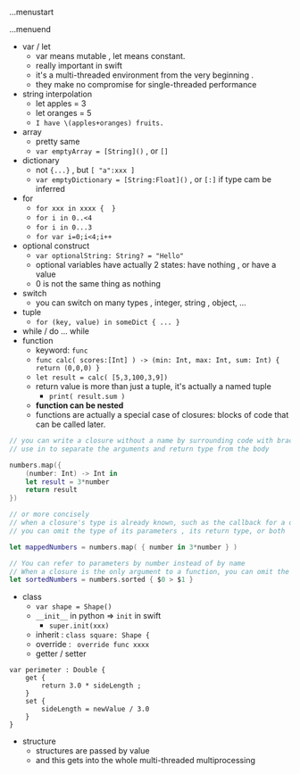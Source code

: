 ...menustart


...menuend


- var / let
    - var means mutable , let means constant. 
    - really important in swift 
    - it's a multi-threaded environment from the very beginning .
    - they make no compromise for single-threaded performance 
 - string interpolation
    - let apples = 3
    - let oranges = 5
    - `I have \(apples+oranges) fruits.`
 - array 
    - pretty same
    - `var emptyArray = [String]()` , or `[]`
 - dictionary
    - not `{...}` , but `[ "a":xxx ]`
    - `var emptyDictionary = [String:Float]()` , or `[:]` if type cam be inferred
 - for 
   - `for xxx in xxxx {  }`
   - `for i in 0..<4 `
   - `for i in 0...3 `
   - `for var i=0;i<4;i++ `
 - optional construct
    - `var optionalString: String? = "Hello"`
    - optional variables have actually 2 states:  have nothing , or have a value 
    - 0 is not the same thing as nothing 
 - switch
    - you can switch on many types , integer, string , object, ... 
 - tuple 
    - `for (key, value) in someDict { ... }` 
 - while / do ... while
 - function
    - keyword: `func`
    - `func calc( scores:[Int] ) -> (min: Int, max: Int, sum: Int) { return (0,0,0) }` 
    - `let result = calc( [5,3,100,3,9])` 
    - return value is more than just a tuple, it's actually a named tuple
        - `print( result.sum )`   
    - **function can be nested** 
    - functions are actually a special case of closures: blocks of code that can be called later.
    
```swift
// you can write a closure without a name by surrounding code with braces {} 
// use in to separate the arguments and return type from the body

numbers.map({
    (number: Int) -> Int in
    let result = 3*number
    return result    
}) 

// or more concisely 
// when a closure's type is already known, such as the callback for a delegate
// you can omit the type of its parameters , its return type, or both

let mappedNumbers = numbers.map( { number in 3*number } )

// You can refer to parameters by number instead of by name
// When a closure is the only argument to a function, you can omit the parentheses entirely.
let sortedNumbers = numbers.sorted { $0 > $1 }
``` 

 - class
    - `var shape = Shape()`
    - `__init__` in python => `init` in swift
        - `super.init(xxx)`
    - inherit : `class square: Shape {` 
    - override :  `  override func xxxx  `
    - getter / setter

```
var perimeter : Double {
    get {
        return 3.0 * sideLength ;
    }
    set {
        sideLength = newValue / 3.0    
    }    
}
``` 

 - structure
    - structures are passed by value 
    - and this gets into the whole multi-threaded  multiprocessing 


